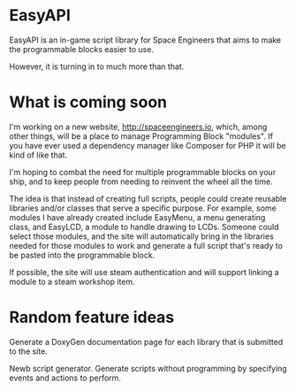 # EasyAPI

EasyAPI is an in-game script library for Space Engineers that aims to make the programmable blocks easier to use.

However, it is turning in to much more than that.

# What is coming soon

I'm working on a new website, http://spaceengineers.io, which, among other things, will be a place to manage Programming Block "modules".  If you have ever used a dependency manager like Composer for PHP it will be kind of like that.  

I'm hoping to combat the need for multiple programmable blocks on your ship, and to keep people from needing to reinvent the wheel all the time.

The idea is that instead of creating full scripts, people could create reusable libraries and/or classes that serve a specific purpose.  For example, some modules I have already created include EasyMenu, a menu generating class, and EasyLCD, a module to handle drawing to LCDs. Someone could select those modules, and the site will automatically bring in the libraries needed for those modules to work and generate a full script that's ready to be pasted into the programmable block.

If possible, the site will use steam authentication and will support linking a module to a steam workshop item.

# Random feature ideas

Generate a DoxyGen documentation page for each library that is submitted to the site.

Newb script generator.  Generate scripts without programming by specifying events and actions to perform.
